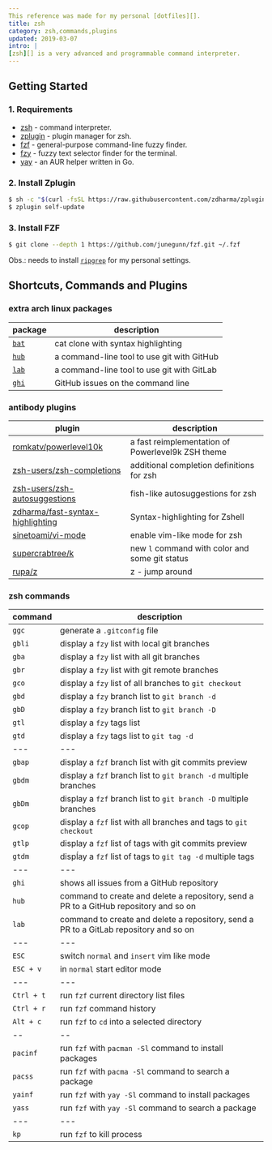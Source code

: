 ```yaml
---
This reference was made for my personal [dotfiles][].
title: zsh
category: zsh,commands,plugins
updated: 2019-03-07
intro: |
[zsh][] is a very advanced and programmable command interpreter.
---
```


Getting Started
---------------
### 1. Requirements
- [zsh][] - command interpreter.
- [zplugin][] - plugin manager for zsh.
- [fzf][] - general-purpose command-line fuzzy finder.
- [fzy][] - fuzzy text selector finder for the terminal.
- [yay][] - an AUR helper written in Go.

### 2. Install Zplugin
```bash
$ sh -c "$(curl -fsSL https://raw.githubusercontent.com/zdharma/zplugin/master/doc/install.sh)"
$ zplugin self-update
```

### 3. Install FZF
```bash
$ git clone --depth 1 https://github.com/junegunn/fzf.git ~/.fzf
```
Obs.: needs to install [`ripgrep`][] for my personal settings.

Shortcuts, Commands and Plugins
-------------------------------
### extra arch linux packages
| package   | description                                |
| ---       | ---                                        |
| [`bat`][] | cat clone with syntax highlighting         |
| [`hub`][] | a command-line tool to use git with GitHub |
| [`lab`][] | a command-line tool to use git with GitLab |
| [`ghi`][] | GitHub issues on the command line          |

### antibody plugins
| plugin                               | description                                       |
| ---                                  | ---                                               |
| [romkatv/powerlevel10k][]            | a fast reimplementation of Powerlevel9k ZSH theme |
| [zsh-users/zsh-completions][]        | additional completion definitions for zsh         |
| [zsh-users/zsh-autosuggestions][]    | fish-like autosuggestions for zsh                 |
| [zdharma/fast-syntax-highlighting][] | Syntax-highlighting for Zshell                    |
| [sinetoami/vi-mode][]                | enable vim-like mode for zsh                      |
| [supercrabtree/k][]                  | new `l` command with color and some git status    |
| [rupa/z][]                           | z - jump around                                   |

### zsh commands
| command    | description                                                                           |
| ---        | ---                                                                                   |
| `ggc`      | generate a `.gitconfig` file                                                          |
| `gbli`     | display a `fzy` list with local git branches                                          |
| `gba`      | display a `fzy` list with all git branches                                            |
| `gbr`      | display a `fzy` list with git remote branches                                         |
| `gco`      | display a `fzy` list of all branches to `git checkout`                                |
| `gbd`      | display a `fzy` branch list to `git branch -d`                                        |
| `gbD`      | display a `fzy` branch list to `git branch -D`                                        |
| `gtl`      | display a `fzy` tags list                                                             |
| `gtd`      | display a `fzy` tags list to `git tag -d`                                             |
| ---        | ---                                                                                   |
| `gbap`     | display a `fzf` branch list with git commits preview                                  |
| `gbdm`     | display a `fzf` branch list to `git branch -d` multiple branches                      |
| `gbDm`     | display a `fzf` branch list to `git branch -D` multiple branches                      |
| `gcop`     | display a `fzf` list with all branches and tags to `git checkout`                     |
| `gtlp`     | display a `fzf` list of tags with git commits preview                                 |
| `gtdm`     | dispĺay a `fzf` list of tags to `git tag -d` multiple tags                            |
| ---        | ---                                                                                   |
| `ghi`      | shows all issues from a GitHub repository                                             |
| `hub`      | command to create and delete a repository, send a PR to a GitHub repository and so on |
| `lab`      | command to create and delete a repository, send a PR to a GitLab repository and so on |
| ---        | ---                                                                                   |
| `ESC`      | switch `normal` and `insert` vim like mode                                            |
| `ESC + v`  | in `normal` start editor mode                                                         |
| ---        | ---                                                                                   |
| `Ctrl + t` | run `fzf` current directory list files                                                |
| `Ctrl + r` | run `fzf` command history                                                             |
| `Alt + c`  | run `fzf` to `cd` into a selected directory                                           |
| --         | --                                                                                    |
| `pacinf`   | run `fzf` with `pacman -Sl` command to install packages                               |
| `pacss`    | run `fzf` with `pacma -Sl` command to search a package                                |
| `yainf`    | run `fzf` with `yay -Sl` command to install packages                                  |
| `yass`     | run `fzf` with `yay -Sl` command to search a package                                  |
| ---        | ---                                                                                   |
| `kp`       | run `fzf` to kill process                                                             |

[dotfiles]: https://github.com/sinetoami/dotfiles
[zsh]: http://zsh.org
[zplugin]: https://github.com/zdharma/zplugin
[fzf]: https://github.com/junegunn/fzf
[fzy]: https://github.com/jhawthorn/fzy
[yay]: https://github.com/Jguer/yay
[`ripgrep`]: https://github.com/BurntSushi/ripgrep
[`bat`]: https://github.com/sharkdp/bat
[`hub`]: https://github.com/github/hub
[`lab`]: https://github.com/zaquestion/lab
[`ghi`]: https://github.com/stephencelis/ghi
[romkatv/powerlevel10k]: https://github.com/romkatv/powerlevel10k
[zsh-users/zsh-completions]: https://github.com/zsh-users/zsh-completions
[zsh-users/zsh-autosuggestions]: https://github.com/zsh-users/zsh-autosuggestions
[zdharma/fast-syntax-highlighting]: https://github.com/zdharma/fast-syntax-highlighting
[sinetoami/vi-mode]: https://github.com/sinetoami/vi-mode
[supercrabtree/k]: https://github.com/supercrabtree/k
[rupa/z]: https://github.com/rupa/z
